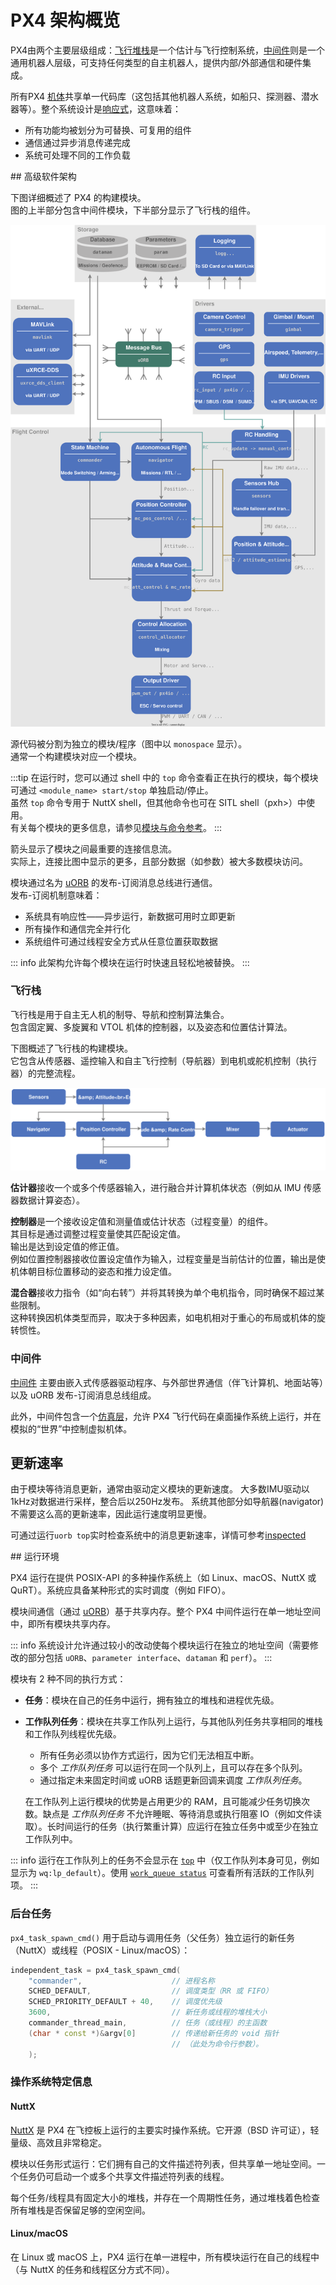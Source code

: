 # PX4 架构概览

PX4由两个主要层级组成：[飞行堆栈](#flight-stack)是一个估计与飞行控制系统，[中间件](#middleware)则是一个通用机器人层级，可支持任何类型的自主机器人，提供内部/外部通信和硬件集成。

所有PX4 [机体](../airframes/index.md)共享单一代码库（这包括其他机器人系统，如船只、探测器、潜水器等）。整个系统设计是[响应式](http://www.reactivemanifesto.org)，这意味着：

- 所有功能均被划分为可替换、可复用的组件
- 通信通过异步消息传递完成
- 系统可处理不同的工作负载

<a id="architecture"></a>## 高级软件架构

下图详细概述了 PX4 的构建模块。  
图的上半部分包含中间件模块，下半部分显示了飞行栈的组件。

![PX4 架构](../../assets/diagrams/PX4_Architecture.svg)

<!-- 该图可以从  
[这里](https://drive.google.com/file/d/0B1TDW9ajamYkaGx3R0xGb1NaeU0/view?usp=sharing)  
更新，并通过 draw.io Diagrams 打开。如果没有 px4.io Google 账户，可能需要请求访问权限。  
注意：导出后部分箭头可能错误。此时需放大图形直到箭头正确，再重新导出。 -->

源代码被分割为独立的模块/程序（图中以 `monospace` 显示）。  
通常一个构建模块对应一个模块。

:::tip
在运行时，您可以通过 shell 中的 `top` 命令查看正在执行的模块，每个模块可通过 `<module_name> start/stop` 单独启动/停止。  
虽然 `top` 命令专用于 NuttX shell，但其他命令也可在 SITL shell（pxh>）中使用。  
有关每个模块的更多信息，请参见[模块与命令参考](../modules/modules_main.md)。
:::

箭头显示了模块之间最重要的连接信息流。  
实际上，连接比图中显示的更多，且部分数据（如参数）被大多数模块访问。

模块通过名为 [uORB](../middleware/uorb.md) 的发布-订阅消息总线进行通信。  
发布-订阅机制意味着：

- 系统具有响应性——异步运行，新数据可用时立即更新
- 所有操作和通信完全并行化
- 系统组件可通过线程安全方式从任意位置获取数据

::: info
此架构允许每个模块在运行时快速且轻松地被替换。
:::

### 飞行栈

飞行栈是用于自主无人机的制导、导航和控制算法集合。  
包含固定翼、多旋翼和 VTOL 机体的控制器，以及姿态和位置估计算法。

下图概述了飞行栈的构建模块。  
它包含从传感器、遥控输入和自主飞行控制（导航器）到电机或舵机控制（执行器）的完整流程。

![PX4 高级飞行栈](../../assets/diagrams/PX4_High-Level_Flight-Stack.svg)

<!-- 该图可以从  
[这里](https://drive.google.com/a/px4.io/file/d/15J0eCL77fHbItA249epT3i2iOx4VwJGI/view?usp=sharing)  
更新，并通过 draw.io Diagrams 打开。如果没有 px4.io Google 账户，可能需要请求访问权限。  
注意：导出后部分箭头可能错误。此时需放大图形直到箭头正确，再重新导出。 -->

**估计器**接收一个或多个传感器输入，进行融合并计算机体状态（例如从 IMU 传感器数据计算姿态）。

**控制器**是一个接收设定值和测量值或估计状态（过程变量）的组件。  
其目标是通过调整过程变量使其匹配设定值。  
输出是达到设定值的修正值。  
例如位置控制器接收位置设定值作为输入，过程变量是当前估计的位置，输出是使机体朝目标位置移动的姿态和推力设定值。

**混合器**接收力指令（如“向右转”）并将其转换为单个电机指令，同时确保不超过某些限制。  
这种转换因机体类型而异，取决于多种因素，如电机相对于重心的布局或机体的旋转惯性。

<a id="middleware"></a>

### 中间件

[中间件](../middleware/index.md) 主要由嵌入式传感器驱动程序、与外部世界通信（伴飞计算机、地面站等）以及 uORB 发布-订阅消息总线组成。

此外，中间件包含一个[仿真层](../simulation/index.md)，允许 PX4 飞行代码在桌面操作系统上运行，并在模拟的“世界”中控制虚拟机体。

## 更新速率

由于模块等待消息更新，通常由驱动定义模块的更新速度。
大多数IMU驱动以1kHz对数据进行采样，整合后以250Hz发布。
系统其他部分如导航器(navigator)不需要这么高的更新速率，因此运行速度明显更慢。

可通过运行`uorb top`实时检查系统中的消息更新速率，详情可参考[inspected](../middleware/uorb.md)

<a id="runtime-environment"></a>## 运行环境

PX4 运行在提供 POSIX-API 的多种操作系统上（如 Linux、macOS、NuttX 或 QuRT）。系统应具备某种形式的实时调度（例如 FIFO）。

模块间通信（通过 [uORB](../middleware/uorb.md)）基于共享内存。整个 PX4 中间件运行在单一地址空间中，即所有模块共享内存。

::: info
系统设计允许通过较小的改动使每个模块运行在独立的地址空间（需要修改的部分包括 `uORB`、`parameter interface`、`dataman` 和 `perf`）。
:::

模块有 2 种不同的执行方式：

- **任务**：模块在自己的任务中运行，拥有独立的堆栈和进程优先级。
- **工作队列任务**：模块在共享工作队列上运行，与其他队列任务共享相同的堆栈和工作队列线程优先级。

  - 所有任务必须以协作方式运行，因为它们无法相互中断。
  - 多个 _工作队列任务_ 可以运行在同一个队列上，且可以存在多个队列。
  - 通过指定未来固定时间或 uORB 话题更新回调来调度 _工作队列任务_。

  在工作队列上运行模块的优势是占用更少的 RAM，且可能减少任务切换次数。缺点是 _工作队列任务_ 不允许睡眠、等待消息或执行阻塞 IO（例如文件读取）。长时间运行的任务（执行繁重计算）应运行在独立任务中或至少在独立工作队列中。

::: info
运行在工作队列上的任务不会显示在 [`top`](../modules/modules_command.md#top) 中（仅工作队列本身可见，例如显示为 `wq:lp_default`）。使用 [`work_queue status`](../modules/modules_system.md#work-queue) 可查看所有活跃的工作队列项。
:::

### 后台任务

`px4_task_spawn_cmd()` 用于启动与调用任务（父任务）独立运行的新任务（NuttX）或线程（POSIX - Linux/macOS）：

```cpp
independent_task = px4_task_spawn_cmd(
    "commander",                    // 进程名称
    SCHED_DEFAULT,                  // 调度类型（RR 或 FIFO）
    SCHED_PRIORITY_DEFAULT + 40,    // 调度优先级
    3600,                           // 新任务或线程的堆栈大小
    commander_thread_main,          // 任务（或线程）的主函数
    (char * const *)&argv[0]        // 传递给新任务的 void 指针
                                    // （此处为命令行参数）。
    );
```

### 操作系统特定信息

#### NuttX

[NuttX](https://nuttx.apache.org//) 是 PX4 在飞控板上运行的主要实时操作系统。它开源（BSD 许可证），轻量级、高效且非常稳定。

模块以任务形式运行：它们拥有自己的文件描述符列表，但共享单一地址空间。一个任务仍可启动一个或多个共享文件描述符列表的线程。

每个任务/线程具有固定大小的堆栈，并存在一个周期性任务，通过堆栈着色检查所有堆栈是否保留足够的空闲空间。

#### Linux/macOS

在 Linux 或 macOS 上，PX4 运行在单一进程中，所有模块运行在自己的线程中（与 NuttX 的任务和线程区分方式不同）。
